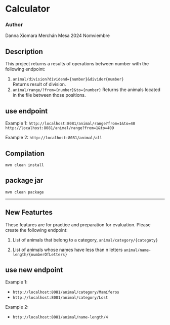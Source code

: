 # Calculator 

### Author
Danna Xiomara Merchán Mesa
2024 Nomviembre

## Description

This project returns a results of operations between number with the following endpoint:

1. `animal/division?dividend={number}&divider{number}`   
   Returns result of division.
2.  `animal/range/?from={number}&to={number}`
   Returns the animals located in the file between those positions.


## use endpoint

Example 1: 
`http://localhost:8081/animal/range?from=1&to=40`
`http://localhost:8081/animal/range?from=1&to=409`

Example 2: 
`http://localhost:8081/animal/all`



## Compilation

```
mvn clean install
```

## package jar
```
mvn clean package
```

---

## New Featurtes

These features are for practice and preparation for evaluation. Please create the following endpoint:

1. List of animals that belong to a category, 
 `animal/category/{categoty}`

2. List of animals whose names have less than n letters
 `animal/name-length/{numberOfLetters}`


## use new endpoint

Example 1: 
- `http://localhost:8081/animal/category/Mamíferos`
- `http://localhost:8081/animal/category/Lost`

Example 2: 
- `http://localhost:8081/animal/name-length/4`
